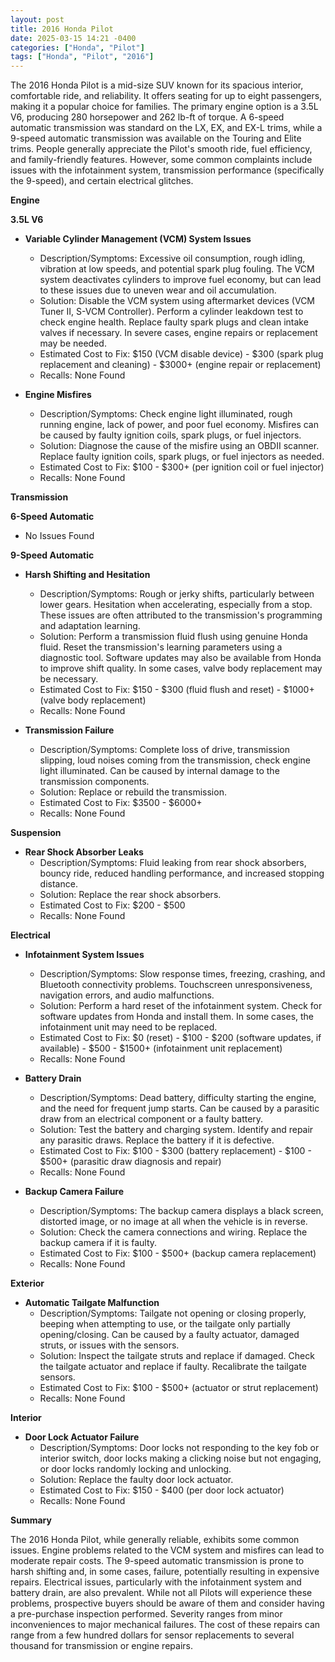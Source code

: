 ```yaml
---
layout: post
title: 2016 Honda Pilot
date: 2025-03-15 14:21 -0400
categories: ["Honda", "Pilot"]
tags: ["Honda", "Pilot", "2016"]
---
```

The 2016 Honda Pilot is a mid-size SUV known for its spacious interior, comfortable ride, and reliability. It offers seating for up to eight passengers, making it a popular choice for families. The primary engine option is a 3.5L V6, producing 280 horsepower and 262 lb-ft of torque. A 6-speed automatic transmission was standard on the LX, EX, and EX-L trims, while a 9-speed automatic transmission was available on the Touring and Elite trims. People generally appreciate the Pilot's smooth ride, fuel efficiency, and family-friendly features. However, some common complaints include issues with the infotainment system, transmission performance (specifically the 9-speed), and certain electrical glitches.

**Engine**

**3.5L V6**

*   **Variable Cylinder Management (VCM) System Issues**
    *   Description/Symptoms: Excessive oil consumption, rough idling, vibration at low speeds, and potential spark plug fouling. The VCM system deactivates cylinders to improve fuel economy, but can lead to these issues due to uneven wear and oil accumulation.
    *   Solution: Disable the VCM system using aftermarket devices (VCM Tuner II, S-VCM Controller). Perform a cylinder leakdown test to check engine health. Replace faulty spark plugs and clean intake valves if necessary. In severe cases, engine repairs or replacement may be needed.
    *   Estimated Cost to Fix: $150 (VCM disable device) - $300 (spark plug replacement and cleaning) - $3000+ (engine repair or replacement)
    *   Recalls: None Found

*   **Engine Misfires**
    *   Description/Symptoms: Check engine light illuminated, rough running engine, lack of power, and poor fuel economy. Misfires can be caused by faulty ignition coils, spark plugs, or fuel injectors.
    *   Solution: Diagnose the cause of the misfire using an OBDII scanner. Replace faulty ignition coils, spark plugs, or fuel injectors as needed.
    *   Estimated Cost to Fix: $100 - $300+ (per ignition coil or fuel injector)
    *   Recalls: None Found

**Transmission**

**6-Speed Automatic**

*   No Issues Found

**9-Speed Automatic**

*   **Harsh Shifting and Hesitation**
    *   Description/Symptoms: Rough or jerky shifts, particularly between lower gears. Hesitation when accelerating, especially from a stop. These issues are often attributed to the transmission's programming and adaptation learning.
    *   Solution: Perform a transmission fluid flush using genuine Honda fluid. Reset the transmission's learning parameters using a diagnostic tool. Software updates may also be available from Honda to improve shift quality. In some cases, valve body replacement may be necessary.
    *   Estimated Cost to Fix: $150 - $300 (fluid flush and reset) - $1000+ (valve body replacement)
    *   Recalls: None Found

*   **Transmission Failure**
    *   Description/Symptoms: Complete loss of drive, transmission slipping, loud noises coming from the transmission, check engine light illuminated. Can be caused by internal damage to the transmission components.
    *   Solution: Replace or rebuild the transmission.
    *   Estimated Cost to Fix: $3500 - $6000+
    *   Recalls: None Found

**Suspension**

*   **Rear Shock Absorber Leaks**
    *   Description/Symptoms: Fluid leaking from rear shock absorbers, bouncy ride, reduced handling performance, and increased stopping distance.
    *   Solution: Replace the rear shock absorbers.
    *   Estimated Cost to Fix: $200 - $500
    *   Recalls: None Found

**Electrical**

*   **Infotainment System Issues**
    *   Description/Symptoms: Slow response times, freezing, crashing, and Bluetooth connectivity problems. Touchscreen unresponsiveness, navigation errors, and audio malfunctions.
    *   Solution: Perform a hard reset of the infotainment system. Check for software updates from Honda and install them. In some cases, the infotainment unit may need to be replaced.
    *   Estimated Cost to Fix: $0 (reset) - $100 - $200 (software updates, if available) - $500 - $1500+ (infotainment unit replacement)
    *   Recalls: None Found

*   **Battery Drain**
    *   Description/Symptoms: Dead battery, difficulty starting the engine, and the need for frequent jump starts. Can be caused by a parasitic draw from an electrical component or a faulty battery.
    *   Solution: Test the battery and charging system. Identify and repair any parasitic draws. Replace the battery if it is defective.
    *   Estimated Cost to Fix: $100 - $300 (battery replacement) - $100 - $500+ (parasitic draw diagnosis and repair)
    *   Recalls: None Found

*   **Backup Camera Failure**
    *   Description/Symptoms: The backup camera displays a black screen, distorted image, or no image at all when the vehicle is in reverse.
    *   Solution: Check the camera connections and wiring. Replace the backup camera if it is faulty.
    *   Estimated Cost to Fix: $100 - $500+ (backup camera replacement)
    *   Recalls: None Found

**Exterior**

*   **Automatic Tailgate Malfunction**
    *   Description/Symptoms: Tailgate not opening or closing properly, beeping when attempting to use, or the tailgate only partially opening/closing. Can be caused by a faulty actuator, damaged struts, or issues with the sensors.
    *   Solution: Inspect the tailgate struts and replace if damaged. Check the tailgate actuator and replace if faulty. Recalibrate the tailgate sensors.
    *   Estimated Cost to Fix: $100 - $500+ (actuator or strut replacement)
    *   Recalls: None Found

**Interior**

*   **Door Lock Actuator Failure**
    *   Description/Symptoms: Door locks not responding to the key fob or interior switch, door locks making a clicking noise but not engaging, or door locks randomly locking and unlocking.
    *   Solution: Replace the faulty door lock actuator.
    *   Estimated Cost to Fix: $150 - $400 (per door lock actuator)
    *   Recalls: None Found

**Summary**

The 2016 Honda Pilot, while generally reliable, exhibits some common issues. Engine problems related to the VCM system and misfires can lead to moderate repair costs. The 9-speed automatic transmission is prone to harsh shifting and, in some cases, failure, potentially resulting in expensive repairs. Electrical issues, particularly with the infotainment system and battery drain, are also prevalent. While not all Pilots will experience these problems, prospective buyers should be aware of them and consider having a pre-purchase inspection performed. Severity ranges from minor inconveniences to major mechanical failures. The cost of these repairs can range from a few hundred dollars for sensor replacements to several thousand for transmission or engine repairs.


